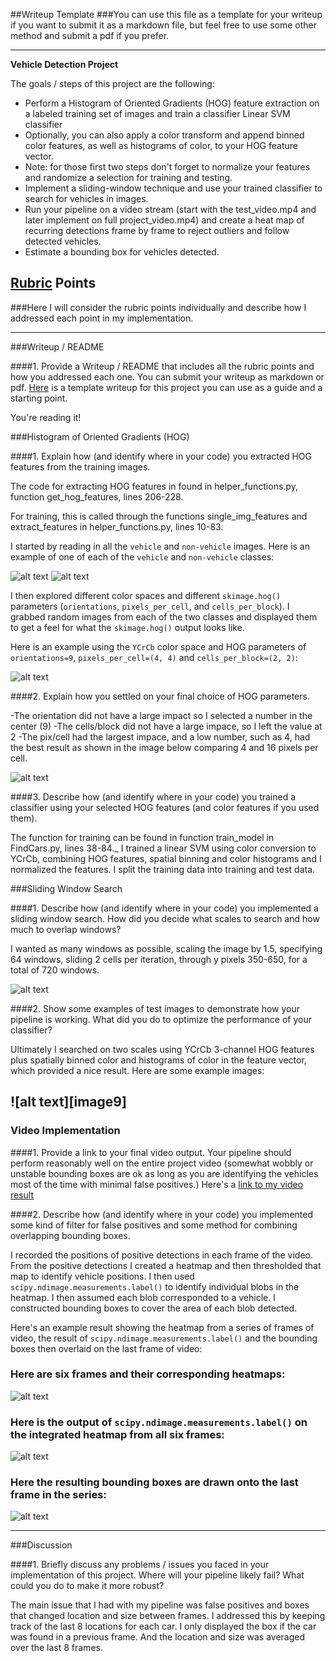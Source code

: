 ##Writeup Template
###You can use this file as a template for your writeup if you want to submit it as a markdown file, but feel free to use some other method and submit a pdf if you prefer.

---

**Vehicle Detection Project**

The goals / steps of this project are the following:

* Perform a Histogram of Oriented Gradients (HOG) feature extraction on a labeled training set of images and train a classifier Linear SVM classifier
* Optionally, you can also apply a color transform and append binned color features, as well as histograms of color, to your HOG feature vector. 
* Note: for those first two steps don't forget to normalize your features and randomize a selection for training and testing.
* Implement a sliding-window technique and use your trained classifier to search for vehicles in images.
* Run your pipeline on a video stream (start with the test_video.mp4 and later implement on full project_video.mp4) and create a heat map of recurring detections frame by frame to reject outliers and follow detected vehicles.
* Estimate a bounding box for vehicles detected.

[//]: # (Image References)
[image1]: ./output_images/car.png
[image2]: ./output_images/not_car.png
[image3]: ./output_images/hog.png
[image4]: ./output_images/hog_features.jpg
[image5]: ./output_images/window.jpg
[image6]: ./output_images/heat.png
[image7]: ./output_images/labels.png
[image8]: ./output_images/car_found.png
[image8]: ./output_images/car_found.png
[video1]: ./output_images/project_video.mp4

## [Rubric](https://review.udacity.com/#!/rubrics/513/view) Points
###Here I will consider the rubric points individually and describe how I addressed each point in my implementation.  

---
###Writeup / README

####1. Provide a Writeup / README that includes all the rubric points and how you addressed each one.  You can submit your writeup as markdown or pdf.  [Here](https://github.com/udacity/CarND-Vehicle-Detection/blob/master/writeup_template.md) is a template writeup for this project you can use as a guide and a starting point.  

You're reading it!

###Histogram of Oriented Gradients (HOG)

####1. Explain how (and identify where in your code) you extracted HOG features from the training images.

The code for extracting HOG features in found in helper_functions.py, function get_hog_features, lines 206-228.

For training, this is called through the functions single_img_features and extract_features in helper_functions.py, lines 10-83. 

I started by reading in all the `vehicle` and `non-vehicle` images.  Here is an example of one of each of the `vehicle` and `non-vehicle` classes:

![alt text][image1]
![alt text][image2]

I then explored different color spaces and different `skimage.hog()` parameters (`orientations`, `pixels_per_cell`, and `cells_per_block`).  I grabbed random images from each of the two classes and displayed them to get a feel for what the `skimage.hog()` output looks like.

Here is an example using the `YCrCb` color space and HOG parameters of `orientations=9`, `pixels_per_cell=(4, 4)` and `cells_per_block=(2, 2)`:


![alt text][image3]

####2. Explain how you settled on your final choice of HOG parameters.

-The orientation did not have a large impact so I selected a number in the center (9)
-The cells/block did not have a large impace, so I left the value at 2
-The pix/cell had the largest impace, and a low number, such as 4, had the best result as shown in the image below comparing 4 and 16 pixels per cell.


![alt text][image4]

####3. Describe how (and identify where in your code) you trained a classifier using your selected HOG features (and color features if you used them).

The function for training can be found in function train_model in FindCars.py, lines 38-84._
I trained a linear SVM using color conversion to YCrCb, combining HOG features, spatial binning and color histograms and I normalized the features.  I split the training data into training and test data.  


###Sliding Window Search

####1. Describe how (and identify where in your code) you implemented a sliding window search.  How did you decide what scales to search and how much to overlap windows?

I wanted as many windows as possible, scaling the image by 1.5, specifying 64 windows, sliding 2 cells per iteration, through y pixels 350-650, for a total of 720 windows.

![alt text][image5]

####2. Show some examples of test images to demonstrate how your pipeline is working.  What did you do to optimize the performance of your classifier?

Ultimately I searched on two scales using YCrCb 3-channel HOG features plus spatially binned color and histograms of color in the feature vector, which provided a nice result.  Here are some example images:

![alt text][image9]
---

### Video Implementation

####1. Provide a link to your final video output.  Your pipeline should perform reasonably well on the entire project video (somewhat wobbly or unstable bounding boxes are ok as long as you are identifying the vehicles most of the time with minimal false positives.)
Here's a [link to my video result](./project_video.mp4)


####2. Describe how (and identify where in your code) you implemented some kind of filter for false positives and some method for combining overlapping bounding boxes.

I recorded the positions of positive detections in each frame of the video.  From the positive detections I created a heatmap and then thresholded that map to identify vehicle positions.  I then used `scipy.ndimage.measurements.label()` to identify individual blobs in the heatmap.  I then assumed each blob corresponded to a vehicle.  I constructed bounding boxes to cover the area of each blob detected.  

Here's an example result showing the heatmap from a series of frames of video, the result of `scipy.ndimage.measurements.label()` and the bounding boxes then overlaid on the last frame of video:

### Here are six frames and their corresponding heatmaps:

![alt text][image6]

### Here is the output of `scipy.ndimage.measurements.label()` on the integrated heatmap from all six frames:
![alt text][image7]

### Here the resulting bounding boxes are drawn onto the last frame in the series:
![alt text][image8]



---

###Discussion

####1. Briefly discuss any problems / issues you faced in your implementation of this project.  Where will your pipeline likely fail?  What could you do to make it more robust?

The main issue that I had with my pipeline was false positives and boxes that changed location and size between frames.  I addressed this by keeping track of the last 8 locations for each car.  I only displayed the box if the car was found in a previous frame.  And the location and size was averaged over the last 8 frames.

